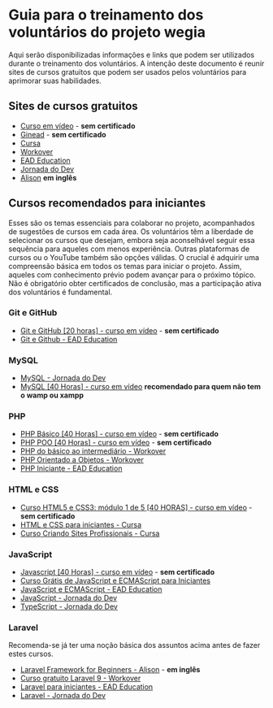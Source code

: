 # Guia para o treinamento dos voluntários do projeto wegia
Aqui serão disponibilizadas informações e links que podem ser utilizados durante o treinamento dos voluntários. A intenção deste documento é reunir sites de cursos gratuitos que podem ser usados pelos voluntários para aprimorar suas habilidades.
## Sites de cursos gratuitos
- [Curso em vídeo](https://www.cursoemvideo.com/cursos/) - **sem certificado**
- [Ginead](https://www.ginead.com.br/cursos/de/informatica) - **sem certificado**
- [Cursa](https://cursa.com.br/)
- [Workover](https://workover.com.br/)
- [EAD Education](https://ead.education/)
- [Jornada do Dev](https://jornadadodev.com.br/)
- [Alison](https://alison.com/pt-BR/cursos/ele) **em inglês**

## Cursos recomendados para iniciantes
Esses são os temas essenciais para colaborar no projeto, acompanhados de sugestões de cursos em cada área. Os voluntários têm a liberdade de selecionar os cursos que desejam, embora seja aconselhável seguir essa sequência para aqueles com menos experiência. Outras plataformas de cursos ou o YouTube também são opções válidas. O crucial é adquirir uma compreensão básica em todos os temas para iniciar o projeto. Assim, aqueles com conhecimento prévio podem avançar para o próximo tópico. Não é obrigatório obter certificados de conclusão, mas a participação ativa dos voluntários é fundamental.
### Git e GitHub
- [Git e GitHub [20 horas] - curso em vídeo](https://www.cursoemvideo.com/curso/curso-de-git-e-github/) - **sem certificado**
- [Git e Github - EAD Education](https://ead.education/course/git-e-github/)

### MySQL
- [MySQL - Jornada do Dev](https://jornadadodev.com.br/cursos/back-end/mysql)
- [MySQL [40 Horas] - curso em vídeo](https://www.cursoemvideo.com/curso/mysql/#google_vignette) **recomendado para quem não tem o wamp ou xampp**

### PHP
- [PHP Básico [40 Horas] - curso em vídeo](https://www.cursoemvideo.com/curso/php-basico/) - **sem certificado**
- [PHP POO [40 Horas] - curso em vídeo](https://www.cursoemvideo.com/curso/php-poo/) - **sem certificado**
- [PHP do básico ao intermediário - Workover](https://workover.com.br/cursos/425)
- [PHP Orientado a Objetos - Workover](https://workover.com.br/cursos/57)
- [PHP Iniciante - EAD Education](https://ead.education/course/javascript-e-ecmascript/)

### HTML e CSS
- [Curso HTML5 e CSS3: módulo 1 de 5 [40 HORAS] - curso em vídeo](https://www.cursoemvideo.com/curso/html5-css3-modulo1/) - **sem certificado**
- [HTML e CSS para iniciantes - Cursa](https://cursa.com.br/home/course/html-e-css-para-iniciantes/73)
- [Curso Criando Sites Profissionais - Cursa](https://cursa.com.br/home/course/curso-criando-sites-profissionais/143)

### JavaScript
- [Javascript [40 Horas] - curso em vídeo](https://www.cursoemvideo.com/curso/javascript/) - **sem certificado**
- [Curso Grátis de JavaScript e ECMAScript para Iniciantes](https://cursa.com.br/home/course/curso-gr%C3%A1tis-de-javascript-e-ecmascript-para-iniciantes/53)
- [JavaScript e ECMAScript - EAD Education](https://ead.education/course/javascript-e-ecmascript/)
- [JavaScript - Jornada do Dev](https://jornadadodev.com.br/cursos/front-end/javascript)
- [TypeScript - Jornada do Dev](https://jornadadodev.com.br/cursos/front-end/typescript)

### Laravel
Recomenda-se já ter uma noção básica dos assuntos acima antes de fazer estes cursos.
- [Laravel Framework for Beginners - Alison](https://alison.com/course/laravel-framework-for-beginners) - **em inglês**
- [Curso gratuito Laravel 9 - Workover](https://workover.com.br/cursos/749)
- [Laravel para iniciantes - EAD Education](https://ead.education/course/laravel-para-iniciantes/)
- [Laravel - Jornada do Dev](https://jornadadodev.com.br/cursos/back-end/laravel)

